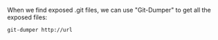 When we find exposed .git files, we can use "Git-Dumper" to get all the exposed files:
```Bash
git-dumper http://url
```
